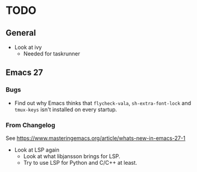 # TODO

## General

- Look at ivy
  - Needed for taskrunner

## Emacs 27

### Bugs

- Find out why Emacs thinks that `flycheck-vala`, `sh-extra-font-lock`
  and `tmux-keys` isn't installed on every startup.

### From Changelog

See https://www.masteringemacs.org/article/whats-new-in-emacs-27-1

- Look at LSP again
  - Look at what libjansson brings for LSP.
  - Try to use LSP for Python and C/C++ at least.
